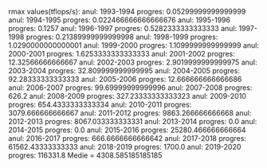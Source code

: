 rmax values(tflops/s): 
anul: 1993-1994 progres: 0.05299999999999999
anul: 1994-1995 progres: 0.022466666666666676
anul: 1995-1996 progres: 0.1257
anul: 1996-1997 progres: 0.5282333333333333
anul: 1997-1998 progres: 0.21389999999999998
anul: 1998-1999 progres: 1.0290000000000001
anul: 1999-2000 progres: 1.1099999999999999
anul: 2000-2001 progres: 1.6253333333333333
anul: 2001-2002 progres: 12.32566666666667
anul: 2002-2003 progres: 2.9019999999999975
anul: 2003-2004 progres: 32.809999999999995
anul: 2004-2005 progres: 92.28333333333333
anul: 2005-2006 progres: 12.666666666666686
anul: 2006-2007 progres: 99.69999999999996
anul: 2007-2008 progres: 626.2
anul: 2008-2009 progres: 327.23333333333323
anul: 2009-2010 progres: 654.4333333333334
anul: 2010-2011 progres: 3079.666666666667
anul: 2011-2012 progres: 9863.266666666668
anul: 2012-2013 progres: 8067.033333333331
anul: 2013-2014 progres: 0.0
anul: 2014-2015 progres: 0.0
anul: 2015-2016 progres: 25280.466666666664
anul: 2016-2017 progres: 666.6666666666642
anul: 2017-2018 progres: 61562.43333333333
anul: 2018-2019 progres: 1700.0
anul: 2019-2020 progres: 116331.8
Medie = 4308.585185185185